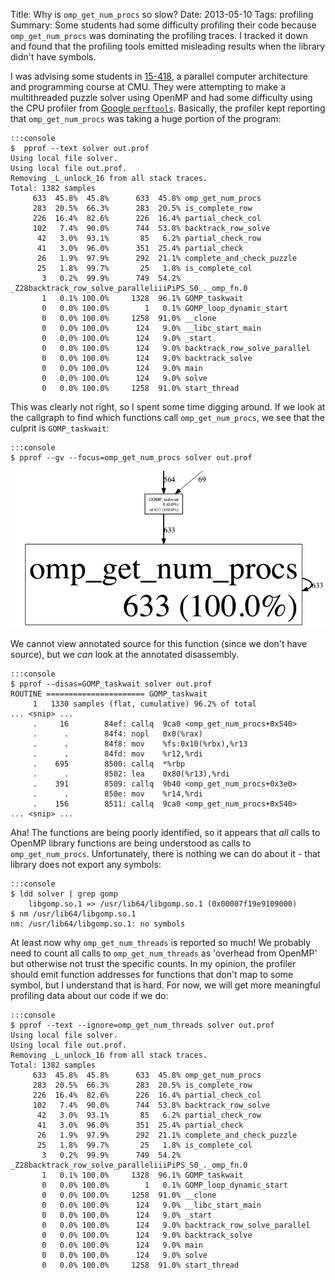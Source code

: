 Title: Why is <code>omp_get_num_procs</code> so slow?
Date: 2013-05-10
Tags: profiling
Summary: Some students had some difficulty profiling their code because <code>omp_get_num_procs</code> was dominating the profiling traces. I tracked it down and found that the profiling tools emitted misleading results when the library didn't have symbols.

I was advising some students in
[15-418](http://15418.courses.cs.cmu.edu/15418_spr13/), a parallel computer
architecture and programming course at CMU. They were attempting to make a
multithreaded puzzle solver using OpenMP and had some difficulty using the CPU
profiler from [Google `perftools`](https://code.google.com/p/gperftools/).
Basically, the profiler kept reporting that `omp_get_num_procs` was taking a
huge portion of the program:

~~~
:::console
$  pprof --text solver out.prof 
Using local file solver.
Using local file out.prof.
Removing _L_unlock_16 from all stack traces.
Total: 1382 samples
     633  45.8%  45.8%      633  45.8% omp_get_num_procs
     283  20.5%  66.3%      283  20.5% is_complete_row
     226  16.4%  82.6%      226  16.4% partial_check_col
     102   7.4%  90.0%      744  53.8% backtrack_row_solve
      42   3.0%  93.1%       85   6.2% partial_check_row
      41   3.0%  96.0%      351  25.4% partial_check
      26   1.9%  97.9%      292  21.1% complete_and_check_puzzle
      25   1.8%  99.7%       25   1.8% is_complete_col
       3   0.2%  99.9%      749  54.2% _Z28backtrack_row_solve_paralleliiiPiPS_S0_._omp_fn.0
       1   0.1% 100.0%     1328  96.1% GOMP_taskwait
       0   0.0% 100.0%        1   0.1% GOMP_loop_dynamic_start
       0   0.0% 100.0%     1258  91.0% __clone
       0   0.0% 100.0%      124   9.0% __libc_start_main
       0   0.0% 100.0%      124   9.0% _start
       0   0.0% 100.0%      124   9.0% backtrack_row_solve_parallel
       0   0.0% 100.0%      124   9.0% backtrack_solve
       0   0.0% 100.0%      124   9.0% main
       0   0.0% 100.0%      124   9.0% solve
       0   0.0% 100.0%     1258  91.0% start_thread
~~~

This was clearly not right, so I spent some time digging around. If we look at 
the callgraph to find which functions call `omp_get_num_procs`, we see that the 
culprit is `GOMP_taskwait`: 

~~~
:::console
$ pprof --gv --focus=omp_get_num_procs solver out.prof
~~~

<!-- TODO(awreece) Use the images support with newer pelican. -->
![`omp_get_num_procs` call graph](|filename|/../images/omp_get_num_procs.png "`omp_get_num_procs` call graph")

We cannot view annotated source for this function (since we don't have source),
but we *can* look at the annotated disassembly. 

~~~
:::console
$ pprof --disas=GOMP_taskwait solver out.prof 
ROUTINE ====================== GOMP_taskwait
     1   1330 samples (flat, cumulative) 96.2% of total
... <snip> ...
     .     16        84ef: callq  9ca0 <omp_get_num_procs+0x540>
     .      .        84f4: nopl   0x0(%rax)
     .      .        84f8: mov    %fs:0x10(%rbx),%r13
     .      .        84fd: mov    %r12,%rdi
     .    695        8500: callq  *%rbp
     .      .        8502: lea    0x80(%r13),%rdi
     .    391        8509: callq  9b40 <omp_get_num_procs+0x3e0>
     .      .        850e: mov    %r14,%rdi
     .    156        8511: callq  9ca0 <omp_get_num_procs+0x540>
... <snip> ...
~~~

Aha! The functions are being poorly identified, so it appears that *all* calls to OpenMP library functions are being understood as calls to `omp_get_num_procs`. Unfortunately, there is nothing we can do about it - that library does not export any symbols:
~~~
:::console
$ ldd solver | grep gomp
	libgomp.so.1 => /usr/lib64/libgomp.so.1 (0x00007f19e9109000)
$ nm /usr/lib64/libgomp.so.1
nm: /usr/lib64/libgomp.so.1: no symbols
~~~

At least now why `omp_get_num_threads` is reported so much! We probably need to count all calls to `omp_get_num_threads` as 'overhead from OpenMP' but otherwise not trust the specific counts.
In my opinion, the profiler should emit function addresses 
for functions that don't map to some symbol, but I understand that is hard. For now, we will get more meaningful profiling data about our code if we do:
~~~
:::console
$ pprof --text --ignore=omp_get_num_threads solver out.prof 
Using local file solver.
Using local file out.prof.
Removing _L_unlock_16 from all stack traces.
Total: 1382 samples
     633  45.8%  45.8%      633  45.8% omp_get_num_procs
     283  20.5%  66.3%      283  20.5% is_complete_row
     226  16.4%  82.6%      226  16.4% partial_check_col
     102   7.4%  90.0%      744  53.8% backtrack_row_solve
      42   3.0%  93.1%       85   6.2% partial_check_row
      41   3.0%  96.0%      351  25.4% partial_check
      26   1.9%  97.9%      292  21.1% complete_and_check_puzzle
      25   1.8%  99.7%       25   1.8% is_complete_col
       3   0.2%  99.9%      749  54.2% _Z28backtrack_row_solve_paralleliiiPiPS_S0_._omp_fn.0
       1   0.1% 100.0%     1328  96.1% GOMP_taskwait
       0   0.0% 100.0%        1   0.1% GOMP_loop_dynamic_start
       0   0.0% 100.0%     1258  91.0% __clone
       0   0.0% 100.0%      124   9.0% __libc_start_main
       0   0.0% 100.0%      124   9.0% _start
       0   0.0% 100.0%      124   9.0% backtrack_row_solve_parallel
       0   0.0% 100.0%      124   9.0% backtrack_solve
       0   0.0% 100.0%      124   9.0% main
       0   0.0% 100.0%      124   9.0% solve
       0   0.0% 100.0%     1258  91.0% start_thread
~~~


